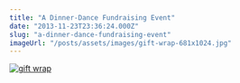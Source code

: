 ```yaml
---
title: "A Dinner-Dance Fundraising Event"
date: "2013-11-23T23:36:24.000Z"
slug: "a-dinner-dance-fundraising-event"
imageUrl: "/posts/assets/images/gift-wrap-681x1024.jpg"
---
```


[![gift wrap](https://i0.wp.com/santonino-nz.org/wp-content/uploads/2013/11/gift-wrap-681x1024.jpg?resize=681%2C1024)](https://i0.wp.com/santonino-nz.org/wp-content/uploads/2013/11/gift-wrap.jpg)